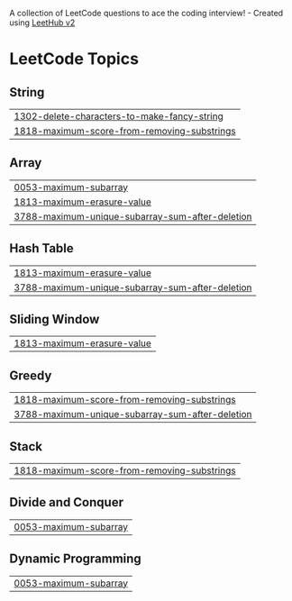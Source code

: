 A collection of LeetCode questions to ace the coding interview! - Created using [LeetHub v2](https://github.com/arunbhardwaj/LeetHub-2.0)
<!---LeetCode Topics Start-->
# LeetCode Topics
## String
|  |
| ------- |
| [1302-delete-characters-to-make-fancy-string](https://github.com/HariHaran212/Leetcode_Solutions/tree/master/1302-delete-characters-to-make-fancy-string) |
| [1818-maximum-score-from-removing-substrings](https://github.com/HariHaran212/Leetcode_Solutions/tree/master/1818-maximum-score-from-removing-substrings) |
## Array
|  |
| ------- |
| [0053-maximum-subarray](https://github.com/HariHaran212/Leetcode_Solutions/tree/master/0053-maximum-subarray) |
| [1813-maximum-erasure-value](https://github.com/HariHaran212/Leetcode_Solutions/tree/master/1813-maximum-erasure-value) |
| [3788-maximum-unique-subarray-sum-after-deletion](https://github.com/HariHaran212/Leetcode_Solutions/tree/master/3788-maximum-unique-subarray-sum-after-deletion) |
## Hash Table
|  |
| ------- |
| [1813-maximum-erasure-value](https://github.com/HariHaran212/Leetcode_Solutions/tree/master/1813-maximum-erasure-value) |
| [3788-maximum-unique-subarray-sum-after-deletion](https://github.com/HariHaran212/Leetcode_Solutions/tree/master/3788-maximum-unique-subarray-sum-after-deletion) |
## Sliding Window
|  |
| ------- |
| [1813-maximum-erasure-value](https://github.com/HariHaran212/Leetcode_Solutions/tree/master/1813-maximum-erasure-value) |
## Greedy
|  |
| ------- |
| [1818-maximum-score-from-removing-substrings](https://github.com/HariHaran212/Leetcode_Solutions/tree/master/1818-maximum-score-from-removing-substrings) |
| [3788-maximum-unique-subarray-sum-after-deletion](https://github.com/HariHaran212/Leetcode_Solutions/tree/master/3788-maximum-unique-subarray-sum-after-deletion) |
## Stack
|  |
| ------- |
| [1818-maximum-score-from-removing-substrings](https://github.com/HariHaran212/Leetcode_Solutions/tree/master/1818-maximum-score-from-removing-substrings) |
## Divide and Conquer
|  |
| ------- |
| [0053-maximum-subarray](https://github.com/HariHaran212/Leetcode_Solutions/tree/master/0053-maximum-subarray) |
## Dynamic Programming
|  |
| ------- |
| [0053-maximum-subarray](https://github.com/HariHaran212/Leetcode_Solutions/tree/master/0053-maximum-subarray) |
<!---LeetCode Topics End-->